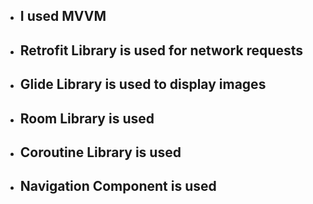 - ## I used MVVM

- ## Retrofit Library is used for network requests
- ## Glide Library is used to display images
- ## Room Library is used
- ## Coroutine Library is used
- ## Navigation Component is used
